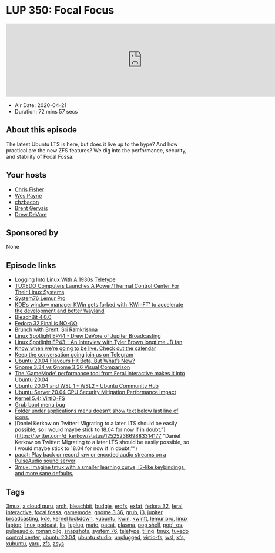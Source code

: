 # LUP 350: Focal Focus

<iframe src="https://player.fireside.fm/v2/RUkczH-V+H9oahUCM?theme=dark" width="740" height="200" frameborder="0" scrolling="no"></iframe>

* Air Date: 2020-04-21
* Duration: 72 mins 57 secs

## About this episode

The latest Ubuntu LTS is here, but does it live up to the hype? And how practical are the new ZFS features? We dig into the performance, security, and stability of Focal Fossa.

## Your hosts
* [Chris Fisher](https://linuxunplugged.com/hosts/chrislas)
* [Wes Payne](https://linuxunplugged.com/hosts/wes)
* [chzbacon](https://linuxunplugged.com/hosts/chzbacon)
* [Brent Gervais](https://linuxunplugged.com/guests/brentgervais)
* [Drew DeVore](https://linuxunplugged.com/guests/drewdevore)

## Sponsored by

None



## Episode links

  * [Logging Into Linux With A 1930s Teletype](https://hackaday.com/2020/04/15/logging-into-linux-with-a-1930s-teletype/ "Logging Into Linux With A 1930s Teletype")
  * [TUXEDO Computers Launches A Power/Thermal Control Center For Their Linux Systems](https://www.phoronix.com/scan.php?page=news_item&px=TUXEDO-Control-Center "TUXEDO Computers Launches A Power/Thermal Control Center For Their Linux Systems")
  * [System76 Lemur Pro](https://system76.com/laptops/lemur "System76 Lemur Pro")
  * [KDE’s window manager KWin gets forked with ‘KWinFT’ to accelerate the development and better Wayland](https://www.gamingonlinux.com/articles/kdes-window-manager-kwin-gets-forked-with-kwinft-to-accelerate-the-development-and-better-wayland.16446 "KDE’s window manager KWin gets forked with ‘KWinFT’ to accelerate the development and better Wayland")
  * [BleachBit 4.0.0](https://www.bleachbit.org/news/bleachbit-400 "BleachBit 4.0.0")
  * [Fedora 32 Final is NO-GO](https://lists.fedoraproject.org/archives/list/devel@lists.fedoraproject.org/thread/HXSBRI4LRWKKHLUH2OI4UPBKJJKGCDQR/ "Fedora 32 Final is NO-GO")
  * [Brunch with Brent: Sri Ramkrishna](https://extras.show/71 "Brunch with Brent: Sri Ramkrishna")
  * [Linux Spotlight EP44 - Drew DeVore of Jupiter Broadcasting](https://www.youtube.com/watch?v=eGwPjjD-iF0 "Linux Spotlight EP44 - Drew DeVore of Jupiter Broadcasting")
  * [Linux Spotlight EP43 - An Interview with Tyler Brown longtime JB fan](https://linuxspotlight.fireside.fm/43 "Linux Spotlight EP43 - An Interview with Tyler Brown longtime JB fan")
  * [Know when we’re going to be live. Check out the calendar](https://www.jupiterbroadcasting.com/release-calendar/ "Know when we’re going to be live. Check out the calendar")
  * [Keep the conversation going join us on Telegram](https://jupiterbroadcasting.com/telegram "Keep the conversation going join us on Telegram")
  * [Ubuntu 20.04 Flavours Hit Beta, But What’s New?](https://www.omgubuntu.co.uk/2020/04/ubuntu-20-04-flavours-whats-new "Ubuntu 20.04 Flavours Hit Beta, But What’s New?")
  * [Gnome 3.34 vs Gnome 3.36 Visual Comparison](https://imgur.com/a/skIWyxQ "Gnome 3.34 vs Gnome 3.36 Visual Comparison")
  * [The ‘GameMode’ performance tool from Feral Interactive makes it into Ubuntu 20.04](https://www.gamingonlinux.com/articles/16465 "The ‘GameMode’ performance tool from Feral Interactive makes it into Ubuntu 20.04")
  * [Ubuntu 20.04 and WSL 1 - WSL2 - Ubuntu Community Hub](https://discourse.ubuntu.com/t/ubuntu-20-04-and-wsl-1/15291 "Ubuntu 20.04 and WSL 1 - WSL2 - Ubuntu Community Hub")
  * [Ubuntu Server 20.04 CPU Security Mitigation Performance Impact](https://www.phoronix.com/scan.php?page=article&item=ubuntu2004-server-mit&num=1 "Ubuntu Server 20.04 CPU Security Mitigation Performance Impact")
  * [Kernel 5.4: VirtIO-FS](https://www.phoronix.com/scan.php?page=news_item&px=VirtIO-FS-QEMU-5.0-Merged "Kernel 5.4: VirtIO-FS")
  * [Grub boot menu bug](https://bugs.launchpad.net/ubuntu/+source/grub2/+bug/1863434 "Grub boot menu bug")
  * [Folder under applications menu doesn’t show text below last line of icons.](https://bugs.launchpad.net/ubuntu/+source/nautilus/+bug/1873725 "Folder under applications menu doesn’t show text below last line of icons.")
  * [Daniel Kerkow on Twitter: Migrating to a later LTS should be easily possible, so I would maybe stick to 18.04 for now if in doubt."](https://twitter.com/d_kerkow/status/1252523869883314177 "Daniel Kerkow on Twitter: Migrating to a later LTS should be easily possible, so I would maybe stick to 18.04 for now if in doubt."")
  * [pacat: Play back or record raw or encoded audio streams on a PulseAudio sound server](https://www.systutorials.com/docs/linux/man/1-pacat/ "pacat: Play back or record raw or encoded audio streams on a PulseAudio sound server")
  * [3mux: Imagine tmux with a smaller learning curve, i3-like keybindings, and more sane defaults.](https://github.com/aaronjanse/3mux "3mux: Imagine tmux with a smaller learning curve, i3-like keybindings, and more sane defaults.")



## Tags

[3mux](https://linuxunplugged.com/tags/3mux), [a cloud guru](https://linuxunplugged.com/tags/a%20cloud%20guru), [arch](https://linuxunplugged.com/tags/arch), [bleachbit](https://linuxunplugged.com/tags/bleachbit), [budgie](https://linuxunplugged.com/tags/budgie), [erofs](https://linuxunplugged.com/tags/erofs), [exfat](https://linuxunplugged.com/tags/exfat), [fedora 32](https://linuxunplugged.com/tags/fedora%2032), [feral interactive](https://linuxunplugged.com/tags/feral%20interactive), [focal fossa](https://linuxunplugged.com/tags/focal%20fossa), [gamemode](https://linuxunplugged.com/tags/gamemode), [gnome 3.36](https://linuxunplugged.com/tags/gnome%203.36), [grub](https://linuxunplugged.com/tags/grub), [i3](https://linuxunplugged.com/tags/i3), [jupiter broadcasting](https://linuxunplugged.com/tags/jupiter%20broadcasting), [kde](https://linuxunplugged.com/tags/kde), [kernel lockdown](https://linuxunplugged.com/tags/kernel%20lockdown), [kubuntu](https://linuxunplugged.com/tags/kubuntu), [kwin](https://linuxunplugged.com/tags/kwin), [kwinft](https://linuxunplugged.com/tags/kwinft), [lemur pro](https://linuxunplugged.com/tags/lemur%20pro), [linux laptop](https://linuxunplugged.com/tags/linux%20laptop), [linux podcast](https://linuxunplugged.com/tags/linux%20podcast), [lts](https://linuxunplugged.com/tags/lts), [luplug](https://linuxunplugged.com/tags/luplug), [mate](https://linuxunplugged.com/tags/mate), [pacat](https://linuxunplugged.com/tags/pacat), [plasma](https://linuxunplugged.com/tags/plasma), [pop shell](https://linuxunplugged.com/tags/pop%20shell), [pop!_os](https://linuxunplugged.com/tags/pop!_os), [pulseaudio](https://linuxunplugged.com/tags/pulseaudio), [roman gilg](https://linuxunplugged.com/tags/roman%20gilg), [snapshots](https://linuxunplugged.com/tags/snapshots), [system 76](https://linuxunplugged.com/tags/system%2076), [teletype](https://linuxunplugged.com/tags/teletype), [tiling](https://linuxunplugged.com/tags/tiling), [tmux](https://linuxunplugged.com/tags/tmux), [tuxedo control center](https://linuxunplugged.com/tags/tuxedo%20control%20center), [ubuntu 20.04](https://linuxunplugged.com/tags/ubuntu%2020.04), [ubuntu studio](https://linuxunplugged.com/tags/ubuntu%20studio), [unplugged](https://linuxunplugged.com/tags/unplugged), [virtio-fs](https://linuxunplugged.com/tags/virtio-fs), [wsl](https://linuxunplugged.com/tags/wsl), [xfs](https://linuxunplugged.com/tags/xfs), [xubuntu](https://linuxunplugged.com/tags/xubuntu), [yaru](https://linuxunplugged.com/tags/yaru), [zfs](https://linuxunplugged.com/tags/zfs), [zsys](https://linuxunplugged.com/tags/zsys)